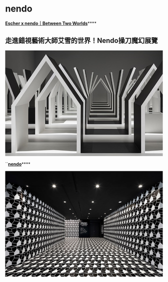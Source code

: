# nendo

 [**Escher x nendo｜Between Two Worlds**](https://www.damanwoo.com/node/92875)\*\*\*\*

## 走進錯視藝術大師艾雪的世界！Nendo操刀魔幻展覽

![](.gitbook/assets/image%20%2816%29.png)

\`\`[**nendo**](https://www.dezeen.com/2018/12/11/nendo-escher-exhibition-melbourne-national-gallery-of-victoria/)\*\*\*\*

![](.gitbook/assets/image%20%287%29.png)

